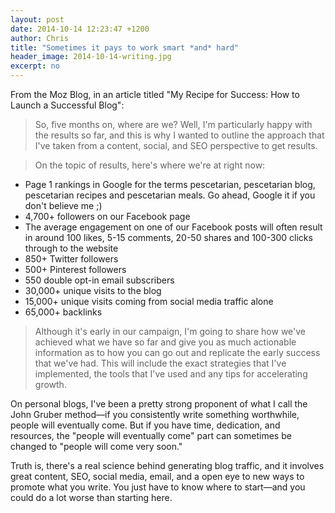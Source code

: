 ```yaml
---
layout: post
date: 2014-10-14 12:23:47 +1200
author: Chris
title: "Sometimes it pays to work smart *and* hard"
header_image: 2014-10-14-writing.jpg
excerpt: no
---
```


From the Moz Blog, in an article titled "My Recipe for Success: How to Launch a Successful Blog":

>So, five months on, where are we? Well, I'm particularly happy with the results so far, and this is why I wanted to outline the approach that I've taken from a content, social, and SEO perspective to get results.

>On the topic of results, here's where we're at right now:

+ Page 1 rankings in Google for the terms pescetarian, pescetarian blog, pescetarian recipes and pescetarian meals. Go ahead, Google it if you don't believe me ;)
+ 4,700+ followers on our Facebook page
+ The average engagement on one of our Facebook posts will often result in around 100 likes, 5-15 comments, 20-50 shares and 100-300 clicks through to the website
+ 850+ Twitter followers
+ 500+ Pinterest followers
+ 550 double opt-in email subscribers
+ 30,000+ unique visits to the blog
+ 15,000+ unique visits coming from social media traffic alone
+ 65,000+ backlinks

>Although it's early in our campaign, I'm going to share how we've achieved what we have so far and give you as much actionable information as to how you can go out and replicate the early success that we've had. This will include the exact strategies that I've implemented, the tools that I've used and any tips for accelerating growth.

On personal blogs, I've been a pretty strong proponent of what I call the John Gruber method—if you consistently write something worthwhile, people will eventually come. But if you have time, dedication, and resources, the "people will eventually come" part can sometimes be changed to "people will come very soon."

Truth is, there's a real science behind generating blog traffic, and it involves great content, SEO, social media, email, and a open eye to new ways to promote what you write. You just have to know where to start—and you could do a lot worse than starting here.

